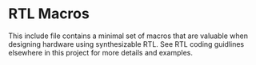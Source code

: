 # RTL Macros

This include file contains a minimal set of macros that are valuable when designing hardware using synthesizable RTL.
See RTL coding guidlines elsewhere in this project for more details and examples.
